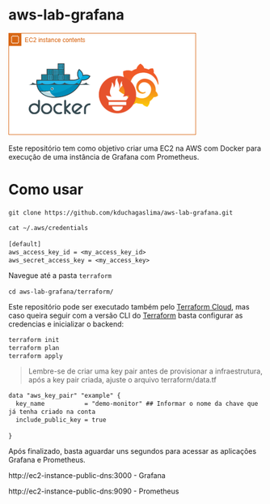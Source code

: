# aws-lab-grafana
![alt text](img/lab.png "aws-lab-grafana")


Este repositório tem como objetivo criar uma EC2 na AWS com Docker para execução de uma instância de Grafana com Prometheus.

# Como usar

`git clone https://github.com/kduchagaslima/aws-lab-grafana.git`


```
cat ~/.aws/credentials

[default]
aws_access_key_id = <my_access_key_id>
aws_secret_access_key = <my_access_key>

```

Navegue até a pasta `terraform`

`cd aws-lab-grafana/terraform/`

Este repositório pode ser executado também pelo [Terraform Cloud](https://app.terraform.io/app), mas caso queira seguir com a versão CLI do [Terraform](https://www.terraform.io/docs) basta configurar as credencias e inicializar o backend:

```
terraform init 
terraform plan
terraform apply
```
> Lembre-se de criar uma key pair antes de provisionar a infraestrutura, após a key pair criada, ajuste o arquivo terraform/data.tf

```
data "aws_key_pair" "example" {
  key_name           = "demo-monitor" ## Informar o nome da chave que já tenha criado na conta
  include_public_key = true

}
```

Após finalizado, basta aguardar uns segundos para acessar as aplicações Grafana e Prometheus. 

http://ec2-instance-public-dns:3000 - Grafana

http://ec2-instance-public-dns:9090 - Prometheus